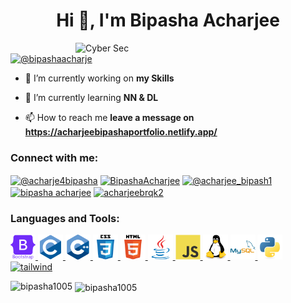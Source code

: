 <h1 align="center">Hi 👋, I'm Bipasha Acharjee</h1>
<!-- <h3 align="center"> can do fluent code… well, mostly. 🤖 When I’m not debugging (or creating bugs), I’m diving into the world, trying to keep the internet safe—one line of code at a time. Let’s build something that won’t crash! 💻🔒 </h3> -->

<img align="right" alt="Cyber Sec" width="400" src="https://github.com/user-attachments/assets/f51bceeb-d2cc-4571-ac8f-a19ae08c57e0">

<p align="left"> <a href="https://www.linkedin.com/in/bipasha-acharjee-b34939253/" target="blank"><img src="https://img.shields.io/twitter/follow/acharje4bipasha?logo=twitter&style=for-the-badge" alt="@bipashaacharje" /></a> </p>

- 🔭 I’m currently working on **my Skills**

- 🌱 I’m currently learning **NN & DL**

- 📫 How to reach me **leave a message on https://acharjeebipashaportfolio.netlify.app/**

<h3 align="left">Connect with me:</h3>
<p align="left">
<a href="https://x.com/Acharje4Bipasha" target="blank"><img align="center" src="https://imageio.forbes.com/specials-images/imageserve/64f8e481ed69b0d89df9e2c7/0x0.jpg?format=jpg&height=600&width=1200&fit=bounds" alt="@acharje4bipasha" height="30" width="40" /></a>
<a href="https://www.linkedin.com/in/bipasha-acharjee-b34939253/" target="blank"><img align="center" src="https://raw.githubusercontent.com/rahuldkjain/github-profile-readme-generator/master/src/images/icons/Social/linked-in-alt.svg" alt="BipashaAcharjee" height="30" width="40" /></a>
<!-- <a href="https://kaggle.com/bipashaacharjee" target="blank"><img align="center" src="https://raw.githubusercontent.com/rahuldkjain/github-profile-readme-generator/master/src/images/icons/Social/kaggle.svg" alt="bipashaacharjee" height="30" width="40" /></a> -->
<a href="https://www.hackerrank.com/profile/acharjee_bipash1" target="blank"><img align="center" src="https://raw.githubusercontent.com/rahuldkjain/github-profile-readme-generator/master/src/images/icons/Social/hackerrank.svg" alt="@acharjee_bipash1" height="30" width="40" /></a>
<a href="https://leetcode.com/u/user6908xp/" target="blank"><img align="center" src="https://raw.githubusercontent.com/rahuldkjain/github-profile-readme-generator/master/src/images/icons/Social/leet-code.svg" alt="bipasha acharjee" height="30" width="40" /></a>
<a href="https://auth.geeksforgeeks.org/user/acharjeebrqk2" target="blank"><img align="center" src="https://raw.githubusercontent.com/rahuldkjain/github-profile-readme-generator/master/src/images/icons/Social/geeks-for-geeks.svg" alt="acharjeebrqk2" height="30" width="40" /></a>
</p>

<h3 align="left">Languages and Tools:</h3>
<p align="left"> <a href="https://getbootstrap.com" target="_blank" rel="noreferrer"> <img src="https://raw.githubusercontent.com/devicons/devicon/master/icons/bootstrap/bootstrap-plain-wordmark.svg" alt="bootstrap" width="40" height="40"/> </a> <a href="https://www.cprogramming.com/" target="_blank" rel="noreferrer"> <img src="https://raw.githubusercontent.com/devicons/devicon/master/icons/c/c-original.svg" alt="c" width="40" height="40"/> </a> <a href="https://www.w3schools.com/cpp/" target="_blank" rel="noreferrer"> <img src="https://raw.githubusercontent.com/devicons/devicon/master/icons/cplusplus/cplusplus-original.svg" alt="cplusplus" width="40" height="40"/> </a> <a href="https://www.w3schools.com/css/" target="_blank" rel="noreferrer"> <img src="https://raw.githubusercontent.com/devicons/devicon/master/icons/css3/css3-original-wordmark.svg" alt="css3" width="40" height="40"/> </a> <a href="https://www.w3.org/html/" target="_blank" rel="noreferrer"> <img src="https://raw.githubusercontent.com/devicons/devicon/master/icons/html5/html5-original-wordmark.svg" alt="html5" width="40" height="40"/> </a> <a href="https://www.java.com" target="_blank" rel="noreferrer"> <img src="https://raw.githubusercontent.com/devicons/devicon/master/icons/java/java-original.svg" alt="java" width="40" height="40"/> </a> <a href="https://developer.mozilla.org/en-US/docs/Web/JavaScript" target="_blank" rel="noreferrer"> <img src="https://raw.githubusercontent.com/devicons/devicon/master/icons/javascript/javascript-original.svg" alt="javascript" width="40" height="40"/> </a> <a href="https://www.linux.org/" target="_blank" rel="noreferrer"> <img src="https://raw.githubusercontent.com/devicons/devicon/master/icons/linux/linux-original.svg" alt="linux" width="40" height="40"/> </a> <a href="https://www.mysql.com/" target="_blank" rel="noreferrer"> <img src="https://raw.githubusercontent.com/devicons/devicon/master/icons/mysql/mysql-original-wordmark.svg" alt="mysql" width="40" height="40"/> </a> <a href="https://www.python.org" target="_blank" rel="noreferrer"> <img src="https://raw.githubusercontent.com/devicons/devicon/master/icons/python/python-original.svg" alt="python" width="40" height="40"/> </a> <a href="https://tailwindcss.com/" target="_blank" rel="noreferrer"> <img src="https://www.vectorlogo.zone/logos/tailwindcss/tailwindcss-icon.svg" alt="tailwind" width="40" height="40"/> </a> </p>

<p><img align="left" src="https://github-readme-stats.vercel.app/api/top-langs?username=bipasha1005&show_icons=true&locale=en&layout=compact" alt="bipasha1005" /></p>

<p>&nbsp;<img align="center" src="https://github-readme-stats.vercel.app/api?username=bipasha1005&show_icons=true&locale=en" alt="bipasha1005" /></p>

<!-- <p><img align="center" src="https://github-readme-streak-stats.herokuapp.com/?user=bipasha1005&" alt="bipasha1005" /></p> -->

<!-- <p align="left"> <img src="https://komarev.com/ghpvc/?username=bipasha1005&label=Profile%20views&color=0e75b6&style=flat" alt="bipasha1005" /> </p>
